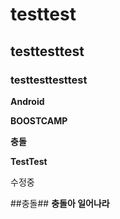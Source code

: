 ﻿# testtest
## testtesttest
### testtesttesttest

**Android**

**BOOSTCAMP**

**충돌**

**TestTest**


수정중

##충돌##
**충돌아 일어나라**

